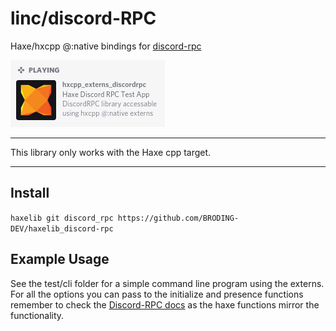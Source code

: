 # linc/discord-RPC

Haxe/hxcpp @:native bindings for [discord-rpc](https://github.com/discordapp/discord-rpc)

![example rpc](https://raw.githubusercontent.com/Aidan63/haxe-discord_rpc-externs/master/discord_rpc_example.png)

---
This library only works with the Haxe cpp target.

---

## Install
`haxelib git discord_rpc https://github.com/BRODING-DEV/haxelib_discord-rpc`

## Example Usage

See the test/cli folder for a simple command line program using the externs. For all the options you can pass to the initialize and presence functions remember to check the [Discord-RPC docs](https://discordapp.com/developers/docs/rich-presence/how-to) as the haxe functions mirror the functionality.
